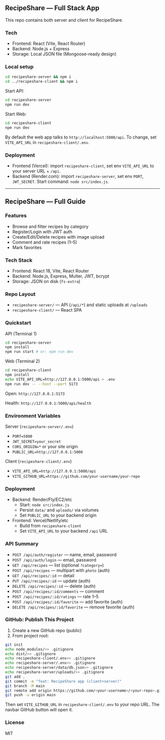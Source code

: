 ## RecipeShare — Full Stack App

This repo contains both server and client for RecipeShare.

### Tech
- Frontend: React (Vite, React Router)
- Backend: Node.js + Express
- Storage: Local JSON file (Mongoose-ready design)

### Local setup
```bash
cd recipeshare-server && npm i
cd ../recipeshare-client && npm i
```

Start API:
```bash
cd recipeshare-server
npm run dev
```

Start Web:
```bash
cd recipeshare-client
npm run dev
```

By default the web app talks to `http://localhost:5000/api`. To change, set `VITE_API_URL` in `recipeshare-client/.env`.

### Deployment
- Frontend (Vercel): import `recipeshare-client`, set env `VITE_API_URL` to your server URL + `/api`.
- Backend (Render.com): import `recipeshare-server`, set env `PORT`, `JWT_SECRET`. Start command: `node src/index.js`.


---

## RecipeShare — Full Guide

### Features
- Browse and filter recipes by category
- Register/Login with JWT auth
- Create/Edit/Delete recipes with image upload
- Comment and rate recipes (1–5)
- Mark favorites

### Tech Stack
- Frontend: React 18, Vite, React Router
- Backend: Node.js, Express, Multer, JWT, bcrypt
- Storage: JSON on disk (`fs-extra`)

### Repo Layout
- `recipeshare-server/` — API (`/api/*`) and static uploads at `/uploads`
- `recipeshare-client/` — React SPA

### Quickstart
API (Terminal 1)
```bash
cd recipeshare-server
npm install
npm run start # or: npm run dev
```

Web (Terminal 2)
```bash
cd recipeshare-client
npm install
echo VITE_API_URL=http://127.0.0.1:5000/api > .env
npm run dev -- --host --port 5173
```

Open: `http://127.0.0.1:5173`

Health: `http://127.0.0.1:5000/api/health`

### Environment Variables
Server (`recipeshare-server/.env`)
- `PORT=5000`
- `JWT_SECRET=your_secret`
- `CORS_ORIGIN=*` or your site origin
- `PUBLIC_URL=http://127.0.0.1:5000`

Client (`recipeshare-client/.env`)
- `VITE_API_URL=http://127.0.0.1:5000/api`
- `VITE_GITHUB_URL=https://github.com/your-username/your-repo`

### Deployment
- Backend: Render/Fly/EC2/etc
  - Start: `node src/index.js`
  - Persist `data/` and `uploads/` via volumes
  - Set `PUBLIC_URL` to your backend origin
- Frontend: Vercel/Netlify/etc
  - Build from `recipeshare-client`
  - Set `VITE_API_URL` to your backend `/api` URL

### API Summary
- `POST /api/auth/register` — name, email, password
- `POST /api/auth/login` — email, password
- `GET /api/recipes` — list (optional `?category=`)
- `POST /api/recipes` — multipart with `photo` (auth)
- `GET /api/recipes/:id` — detail
- `PUT /api/recipes/:id` — update (auth)
- `DELETE /api/recipes/:id` — delete (auth)
- `POST /api/recipes/:id/comments` — comment
- `POST /api/recipes/:id/ratings` — rate 1–5
- `POST /api/recipes/:id/favorite` — add favorite (auth)
- `DELETE /api/recipes/:id/favorite` — remove favorite (auth)

### GitHub: Publish This Project
1) Create a new GitHub repo (public)
2) From project root:
```bash
git init
echo node_modules/>> .gitignore
echo dist/>> .gitignore
echo recipeshare-client/.env>> .gitignore
echo recipeshare-server/.env>> .gitignore
echo recipeshare-server/data/db.json>> .gitignore
echo recipeshare-server/uploads/>> .gitignore
git add .
git commit -m "feat: RecipeShare app (client+server)"
git branch -M main
git remote add origin https://github.com/<your-username>/<your-repo>.git
git push -u origin main
```

Then set `VITE_GITHUB_URL` in `recipeshare-client/.env` to your repo URL. The navbar GitHub button will open it.

### License
MIT


